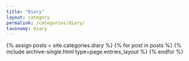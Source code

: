 ```yaml
---
title: "Diary"
layout: category
permalink: /categories/diary/
taxonomy: diary
---
```


{% assign posts = site.categories.diary %}
{% for post in posts %} {% include archive-single.html type=page.entries_layout %} {% endfor %}